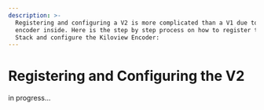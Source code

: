 ```yaml
---
description: >-
  Registering and configuring a V2 is more complicated than a V1 due to the
  encoder inside. Here is the step by step process on how to register the V2 Pi
  Stack and configure the Kiloview Encoder:
---
```


# Registering and Configuring the V2

in progress...
